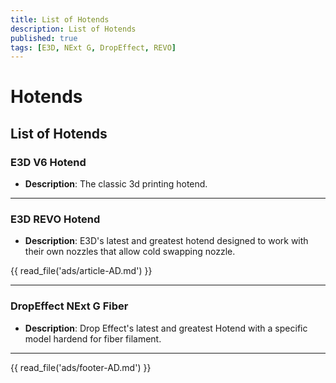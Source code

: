 ```yaml
---
title: List of Hotends
description: List of Hotends
published: true
tags: [E3D, NExt G, DropEffect, REVO]
---
```


# Hotends

## List of Hotends

### **E3D V6 Hotend**
- **Description**: The classic 3d printing hotend.

---

### **E3D REVO Hotend**
- **Description**: E3D's latest and greatest hotend designed to work with their own nozzles that allow cold swapping nozzle.

{{ read_file('ads/article-AD.md') }}


---

### **DropEffect NExt G Fiber**
- **Description**: Drop Effect's latest and greatest Hotend with a specific model hardend for fiber filament.

---

{{ read_file('ads/footer-AD.md') }}
